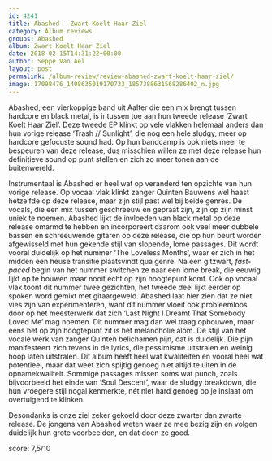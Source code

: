 ```yaml
---
id: 4241
title: Abashed - Zwart Koelt Haar Ziel
category: Album reviews
groups: Abashed
album: Zwart Koelt Haar Ziel
date: 2018-02-15T14:31:22+00:00
author: Seppe Van Ael
layout: post
permalink: /album-review/review-abashed-zwart-koelt-haar-ziel/
image: 17098476_1408635019170733_1857388631568286402_n.jpg
---
```

Abashed, een vierkoppige band uit Aalter die een mix brengt tussen hardcore en black metal, is intussen toe aan hun tweede release ‘Zwart Koelt Haar Ziel’. Deze tweede EP klinkt op vele vlakken helemaal anders dan hun vorige release ‘Trash // Sunlight’, die nog een hele sludgy, meer op hardcore gefocuste sound had. Op hun bandcamp is ook niets meer te bespeuren van deze release, dus misschien willen ze met deze release hun definitieve sound op punt stellen en zich zo meer tonen aan de buitenwereld.

Instrumentaal is Abashed er heel wat op veranderd ten opzichte van hun vorige release. Op vocaal vlak klinkt zanger Quinten Bauwens wel haast hetzelfde op deze release, maar zijn stijl past wel bij beide genres. De vocals, die een mix tussen geschreeuw en gepraat zijn, zijn op zijn minst uniek te noemen. Abashed lijkt de invloeden van black metal op deze release omarmd te hebben en incorporeert daarom ook veel meer dubbele bassen en schreeuwende gitaren op deze release, die op hun beurt worden afgewisseld met hun gekende stijl van slopende, lome passages. Dit wordt vooral duidelijk op het nummer ‘The Loveless Months’, waar er zich in het midden een heuse transitie plaatsvindt qua genre. Na een gitzwart, _fast-paced_ begin van het nummer switchen ze naar een lome break, die eeuwig lijkt op te bouwen maar nooit echt op zijn hoogtepunt komt. Ook op vocaal vlak toont dit nummer twee gezichten, het tweede deel lijkt eerder op spoken word gemixt met gitaargeweld. Abashed laat hier zien dat ze niet vies zijn van experimenteren, want dit nummer vloeit ook probleemloos door op het meesterwerk dat zich ‘Last Night I Dreamt That Somebody Loved Me’ mag noemen. Dit nummer mag dan wel traag opbouwen, maar eens het op zijn hoogtepunt zit is het melancholie alom. De stijl van het vocale werk van zanger Quinten belichamen pijn, dat is duidelijk. Die pijn manifesteert zich tevens in de lyrics, die pessimisme uitstralen en weinig hoop laten uitstralen. Dit album heeft heel wat kwaliteiten en vooral heel wat potentieel, maar dat weet zich spijtig genoeg niet altijd te uiten in de opnamekwaliteit. Sommige passages missen soms wat punch, zoals bijvoorbeeld het einde van ‘Soul Descent’, waar de sludgy breakdown, die hun vroegere stijl nogal kenmerkte, nét niet hard genoeg op je inslaat om overtuigend te klinken.

Desondanks is onze ziel zeker gekoeld door deze zwarter dan zwarte release. De jongens van Abashed weten waar ze mee bezig zijn en volgen duidelijk hun grote voorbeelden, en dat doen ze goed.

score: 7,5/10
